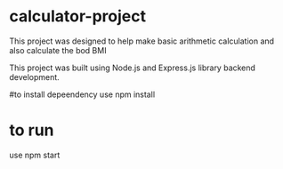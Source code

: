 # calculator-project
This project was designed to help make basic arithmetic calculation and also calculate the bod BMI

This project was built using Node.js and Express.js library backend development.

#to install depeendency
use npm install


# to run
use npm start
